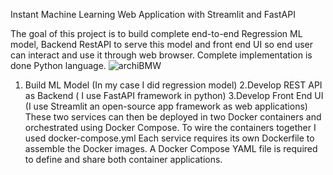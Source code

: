 Instant Machine Learning Web Application with Streamlit and FastAPI

The goal of this project is to build complete end-to-end Regression ML model, Backend RestAPI to serve this model and front end UI so end user can interact and use it through web browser. Complete implementation is done Python language. 
![archiBMW](https://user-images.githubusercontent.com/59807046/198572006-40b97c78-15ca-47de-b454-1b35607a3a93.png)
1. Build ML Model (In my case I did regression model)
2.Develop REST API as Backend ( I use FastAPI framework in python)
3.Develop Front End UI (I use Streamlit an open-source app framework as web applications)
These two services can then be deployed in two Docker containers and orchestrated using Docker Compose.
To wire the containers together I used docker-compose.yml 
Each service requires its own Dockerfile to assemble the Docker images. A Docker Compose YAML file is required to define and share both container applications. 
